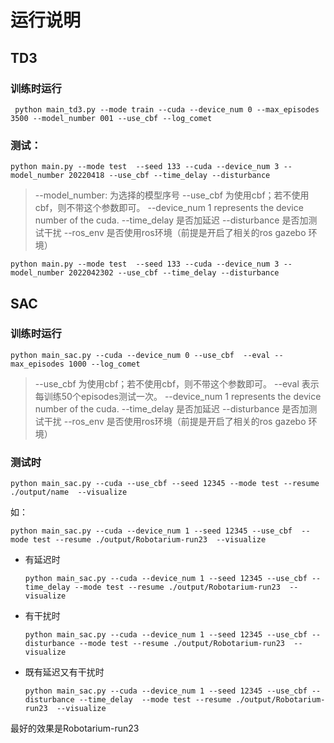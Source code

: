 # 运行说明

## TD3

### 训练时运行

```shell
 python main_td3.py --mode train --cuda --device_num 0 --max_episodes 3500 --model_number 001 --use_cbf --log_comet  
```

### 测试：

```shell
python main.py --mode test  --seed 133 --cuda --device_num 3 --model_number 20220418 --use_cbf --time_delay --disturbance
```

> --model_number: 为选择的模型序号
> --use_cbf 为使用cbf；若不使用cbf，则不带这个参数即可。
> --device_num 1 represents the device number of the cuda.
> --time_delay 是否加延迟
> --disturbance 是否加测试干扰
> --ros_env 是否使用ros环境（前提是开启了相关的ros gazebo 环境）


```shell
python main.py --mode test  --seed 133 --cuda --device_num 3 --model_number 2022042302 --use_cbf --time_delay --disturbance
```

## SAC

### 训练时运行

```shell
python main_sac.py --cuda --device_num 0 --use_cbf  --eval --max_episodes 1000 --log_comet   
```

> --use_cbf 为使用cbf；若不使用cbf，则不带这个参数即可。
> --eval 表示每训练50个episodes测试一次。
> --device_num 1 represents the device number of the cuda.
> --time_delay 是否加延迟
> --disturbance 是否加测试干扰
> --ros_env 是否使用ros环境（前提是开启了相关的ros gazebo 环境）


### 测试时

```shell
python main_sac.py --cuda --use_cbf --seed 12345 --mode test --resume ./output/name  --visualize
```

如：

```shell
python main_sac.py --cuda --device_num 1 --seed 12345 --use_cbf  --mode test --resume ./output/Robotarium-run23  --visualize
```

- 有延迟时

    ```shell
    python main_sac.py --cuda --device_num 1 --seed 12345 --use_cbf --time_delay --mode test --resume ./output/Robotarium-run23  --visualize
    ```

- 有干扰时
    ```shell
    python main_sac.py --cuda --device_num 1 --seed 12345 --use_cbf --disturbance --mode test --resume ./output/Robotarium-run23  --visualize
    ```


- 既有延迟又有干扰时
    ```shell
    python main_sac.py --cuda --device_num 1 --seed 12345 --use_cbf --disturbance --time_delay  --mode test --resume ./output/Robotarium-run23  --visualize
    ```


最好的效果是Robotarium-run23